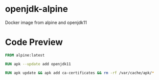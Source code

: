 # openjdk-alpine
Docker image from alpine and openjdk11

# Code Preview

```Dockerfile
FROM alpine:latest

RUN apk --update add openjdk11

RUN apk update && apk add ca-certificates && rm -rf /var/cache/apk/*
```
